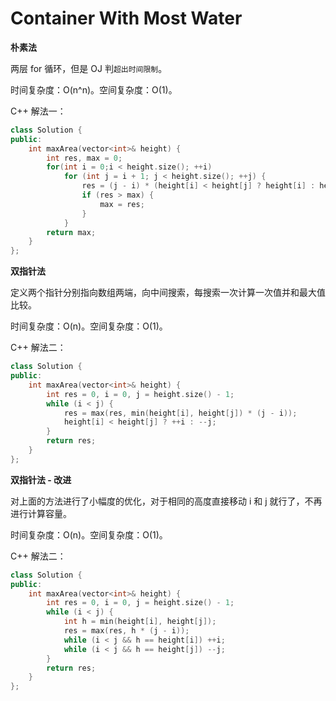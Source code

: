 # Container With Most Water

**朴素法**

两层 for 循环，但是 OJ 判`超出时间限制`。

时间复杂度：O(n^n)。空间复杂度：O(1)。

C++ 解法一：

```c++
class Solution {
public:
	int maxArea(vector<int>& height) {
		int res, max = 0;
		for(int i = 0;i < height.size(); ++i)
			for (int j = i + 1; j < height.size(); ++j) {
				res = (j - i) * (height[i] < height[j] ? height[i] : height[j]);
				if (res > max) {
					max = res;
				}
			}
		return max;
	}
};
```

**双指针法**

定义两个指针分别指向数组两端，向中间搜索，每搜索一次计算一次值并和最大值比较。 

时间复杂度：O(n)。空间复杂度：O(1)。

C++ 解法二：

```c++
class Solution {
public:
    int maxArea(vector<int>& height) {
        int res = 0, i = 0, j = height.size() - 1;
        while (i < j) {
            res = max(res, min(height[i], height[j]) * (j - i));
            height[i] < height[j] ? ++i : --j;
        }
        return res;
    }
};
```

**双指针法 - 改进**

对上面的方法进行了小幅度的优化，对于相同的高度直接移动 i 和 j 就行了，不再进行计算容量。

时间复杂度：O(n)。空间复杂度：O(1)。

C++ 解法二：

```c++
class Solution {
public:
    int maxArea(vector<int>& height) {
        int res = 0, i = 0, j = height.size() - 1;
        while (i < j) {
            int h = min(height[i], height[j]);
            res = max(res, h * (j - i));
            while (i < j && h == height[i]) ++i;
            while (i < j && h == height[j]) --j;
        }
        return res;
    }
};
```

